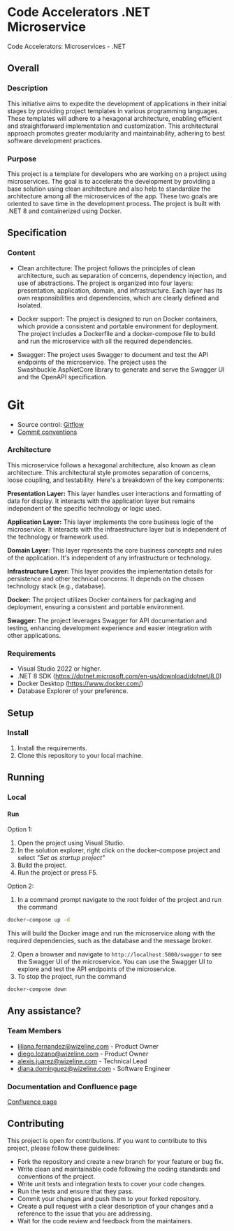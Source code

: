 # Code Accelerators .NET Microservice

Code Accelerators: Microservices - .NET

## Overall

### Description

This initiative aims to expedite the development of applications in their initial stages by providing project templates in various programming languages. These templates will adhere to a hexagonal architecture, enabling efficient and straightforward implementation and customization. This architectural approach promotes greater modularity and maintainability, adhering to best software development practices.

### Purpose

This project is a template for developers who are working on a project using microservices. The goal is to accelerate the development by providing a base solution using clean architecture and also help to standardize the architecture among all the microservices of the app. These two goals are oriented to save time in the development process. The project is built with .NET 8 and containerized using Docker.

## Specification

### Content

- Clean architecture: The project follows the principles of clean architecture, such as separation of concerns, dependency injection, and use of abstractions. The project is organized into four layers: presentation, application, domain, and infrastructure. Each layer has its own responsibilities and dependencies, which are clearly defined and isolated.
- Docker support: The project is designed to run on Docker containers, which provide a consistent and portable environment for deployment. The project includes a Dockerfile and a docker-compose file to build and run the microservice with all the required dependencies.

- Swagger: The project uses Swagger to document and test the API endpoints of the microservice. The project uses the Swashbuckle.AspNetCore library to generate and serve the Swagger UI and the OpenAPI specification.

# Git
- Source control: [Gitflow](https://www.atlassian.com/git/tutorials/comparing-workflows/gitflow-workflow) 
- [Commit conventions](https://www.conventionalcommits.org/en/v1.0.0/#specification)

### Architecture
This microservice follows a hexagonal architecture, also known as clean architecture. This architectural style promotes separation of concerns, loose coupling, and testability. Here's a breakdown of the key components:

**Presentation Layer:** This layer handles user interactions and formatting of data for display. It interacts with the application layer but remains independent of the specific technology or logic used.

**Application Layer:** This layer implements the core business logic of the microservice. It interacts with the infraestructure layer but is independent of the technology or framework used.

**Domain Layer:** This layer represents the core business concepts and rules of the application. It's independent of any infrastructure or technology.

**Infrastructure Layer:** This layer provides the implementation details for persistence and other technical concerns. It depends on the chosen technology stack (e.g., database).

**Docker:** The project utilizes Docker containers for packaging and deployment, ensuring a consistent and portable environment.

**Swagger:** The project leverages Swagger for API documentation and testing, enhancing development experience and easier integration with other applications.


### Requirements

- Visual Studio 2022 or higher.
- .NET 8 SDK (https://dotnet.microsoft.com/en-us/download/dotnet/8.0)
- Docker Desktop (https://www.docker.com/)
- Database Explorer of your preference.

## Setup

### Install
1. Install the requirements.
2. Clone this repository to your local machine.

## Running

### Local

#### Run

Option 1:
1. Open the project using Visual Studio.
2. In the solution explorer,  right click on the docker-compose project and select *"Set as startup project"*
3. Build the project.
4. Run the project or press F5.


Option 2: 
1. In a command prompt navigate to the root folder of the project and run the command 
```zsh
docker-compose up -d
```
This will build the Docker image and run the microservice along with the required dependencies, such as the database and the message broker.

2. Open a browser and navigate to `http://localhost:5000/swagger` to see the Swagger UI of the microservice. You can use the Swagger UI to explore and test the API endpoints of the microservice.
3. To stop the project, run the command 
```zsh
docker-compose down
```

## Any assistance?

### Team Members

- <liliana.fernandez@wizeline.com> - Product Owner
- <diego.lozano@wizeline.com> - Product Owner
- <alexis.juarez@wizeline.com> - Technical Lead
- <diana.dominguez@wizeline.com> - Software Engineer

### Documentation and Confluence page

[Confluence page](https://wizeline.atlassian.net/wiki/spaces/wiki/pages/3894771727/Microservices)

## Contributing

This project is open for contributions. If you want to contribute to this project, please follow these guidelines:

- Fork the repository and create a new branch for your feature or bug fix.
- Write clean and maintainable code following the coding standards and conventions of the project.
- Write unit tests and integration tests to cover your code changes.
- Run the tests and ensure that they pass.
- Commit your changes and push them to your forked repository.
- Create a pull request with a clear description of your changes and a reference to the issue that you are addressing.
- Wait for the code review and feedback from the maintainers.
